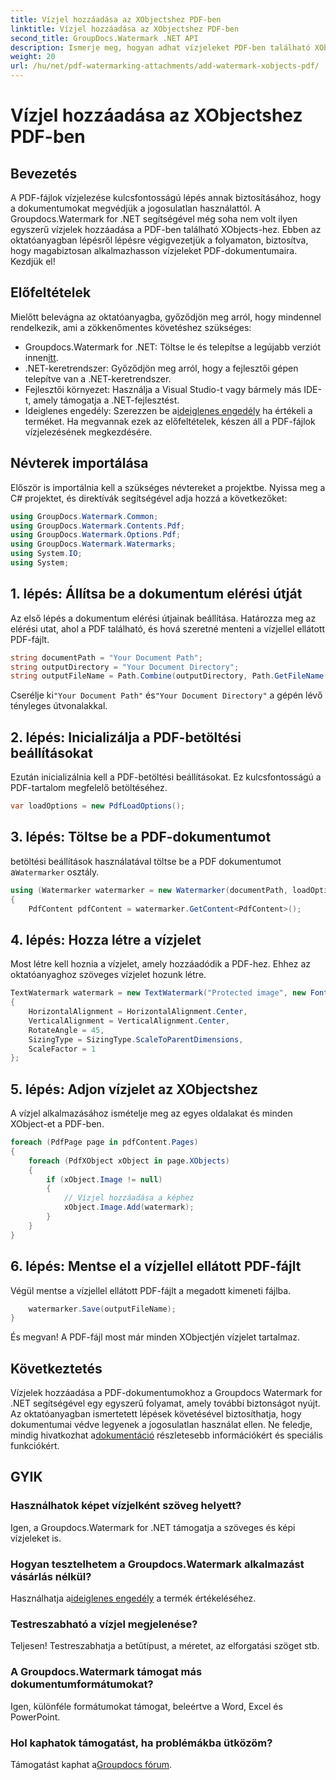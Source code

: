 ```yaml
---
title: Vízjel hozzáadása az XObjectshez PDF-ben
linktitle: Vízjel hozzáadása az XObjectshez PDF-ben
second_title: GroupDocs.Watermark .NET API
description: Ismerje meg, hogyan adhat vízjeleket PDF-ben található XObjects-hez a Groupdocs.Watermark for .NET segítségével. Kövesse lépésről lépésre útmutatónkat az egyszerű megvalósítás érdekében.
weight: 20
url: /hu/net/pdf-watermarking-attachments/add-watermark-xobjects-pdf/
---
```


# Vízjel hozzáadása az XObjectshez PDF-ben

## Bevezetés
A PDF-fájlok vízjelezése kulcsfontosságú lépés annak biztosításához, hogy a dokumentumokat megvédjük a jogosulatlan használattól. A Groupdocs.Watermark for .NET segítségével még soha nem volt ilyen egyszerű vízjelek hozzáadása a PDF-ben található XObjects-hez. Ebben az oktatóanyagban lépésről lépésre végigvezetjük a folyamaton, biztosítva, hogy magabiztosan alkalmazhasson vízjeleket PDF-dokumentumaira. Kezdjük el!
## Előfeltételek
Mielőtt belevágna az oktatóanyagba, győződjön meg arról, hogy mindennel rendelkezik, ami a zökkenőmentes követéshez szükséges:
-  Groupdocs.Watermark for .NET: Töltse le és telepítse a legújabb verziót innen[itt](https://releases.groupdocs.com/Watermark/net/).
- .NET-keretrendszer: Győződjön meg arról, hogy a fejlesztői gépen telepítve van a .NET-keretrendszer.
- Fejlesztői környezet: Használja a Visual Studio-t vagy bármely más IDE-t, amely támogatja a .NET-fejlesztést.
-  Ideiglenes engedély: Szerezzen be a[ideiglenes engedély](https://purchase.groupdocs.com/temporary-license/) ha értékeli a terméket.
Ha megvannak ezek az előfeltételek, készen áll a PDF-fájlok vízjelezésének megkezdésére.
## Névterek importálása
Először is importálnia kell a szükséges névtereket a projektbe. Nyissa meg a C# projektet, és direktívák segítségével adja hozzá a következőket:
```csharp
using GroupDocs.Watermark.Common;
using GroupDocs.Watermark.Contents.Pdf;
using GroupDocs.Watermark.Options.Pdf;
using GroupDocs.Watermark.Watermarks;
using System.IO;
using System;
```
## 1. lépés: Állítsa be a dokumentum elérési útját
Az első lépés a dokumentum elérési útjainak beállítása. Határozza meg az elérési utat, ahol a PDF található, és hová szeretné menteni a vízjellel ellátott PDF-fájlt.
```csharp
string documentPath = "Your Document Path";
string outputDirectory = "Your Document Directory";
string outputFileName = Path.Combine(outputDirectory, Path.GetFileName(documentPath));
```
 Cserélje ki`"Your Document Path"` és`"Your Document Directory"` a gépén lévő tényleges útvonalakkal.
## 2. lépés: Inicializálja a PDF-betöltési beállításokat
Ezután inicializálnia kell a PDF-betöltési beállításokat. Ez kulcsfontosságú a PDF-tartalom megfelelő betöltéséhez.
```csharp
var loadOptions = new PdfLoadOptions();
```
## 3. lépés: Töltse be a PDF-dokumentumot
 betöltési beállítások használatával töltse be a PDF dokumentumot a`Watermarker` osztály.
```csharp
using (Watermarker watermarker = new Watermarker(documentPath, loadOptions))
{
    PdfContent pdfContent = watermarker.GetContent<PdfContent>();
```
## 4. lépés: Hozza létre a vízjelet
Most létre kell hoznia a vízjelet, amely hozzáadódik a PDF-hez. Ehhez az oktatóanyaghoz szöveges vízjelet hozunk létre.
```csharp
TextWatermark watermark = new TextWatermark("Protected image", new Font("Arial", 8))
{
    HorizontalAlignment = HorizontalAlignment.Center,
    VerticalAlignment = VerticalAlignment.Center,
    RotateAngle = 45,
    SizingType = SizingType.ScaleToParentDimensions,
    ScaleFactor = 1
};
```
## 5. lépés: Adjon vízjelet az XObjectshez
A vízjel alkalmazásához ismételje meg az egyes oldalakat és minden XObject-et a PDF-ben.
```csharp
foreach (PdfPage page in pdfContent.Pages)
{
    foreach (PdfXObject xObject in page.XObjects)
    {
        if (xObject.Image != null)
        {
            // Vízjel hozzáadása a képhez
            xObject.Image.Add(watermark);
        }
    }
}
```
## 6. lépés: Mentse el a vízjellel ellátott PDF-fájlt
Végül mentse a vízjellel ellátott PDF-fájlt a megadott kimeneti fájlba.
```csharp
    watermarker.Save(outputFileName);
}
```
És megvan! A PDF-fájl most már minden XObjectjén vízjelet tartalmaz.
## Következtetés
 Vízjelek hozzáadása a PDF-dokumentumokhoz a Groupdocs Watermark for .NET segítségével egy egyszerű folyamat, amely további biztonságot nyújt. Az oktatóanyagban ismertetett lépések követésével biztosíthatja, hogy dokumentumai védve legyenek a jogosulatlan használat ellen. Ne feledje, mindig hivatkozhat a[dokumentáció](https://tutorials.groupdocs.com/Watermark/net/) részletesebb információkért és speciális funkciókért.
## GYIK
### Használhatok képet vízjelként szöveg helyett?
Igen, a Groupdocs.Watermark for .NET támogatja a szöveges és képi vízjeleket is.
### Hogyan tesztelhetem a Groupdocs.Watermark alkalmazást vásárlás nélkül?
 Használhatja a[ideiglenes engedély](https://purchase.groupdocs.com/temporary-license/) a termék értékeléséhez.
### Testreszabható a vízjel megjelenése?
Teljesen! Testreszabhatja a betűtípust, a méretet, az elforgatási szöget stb.
### A Groupdocs.Watermark támogat más dokumentumformátumokat?
Igen, különféle formátumokat támogat, beleértve a Word, Excel és PowerPoint.
### Hol kaphatok támogatást, ha problémákba ütközöm?
 Támogatást kaphat a[Groupdocs fórum](https://forum.groupdocs.com/c/watermark/19).